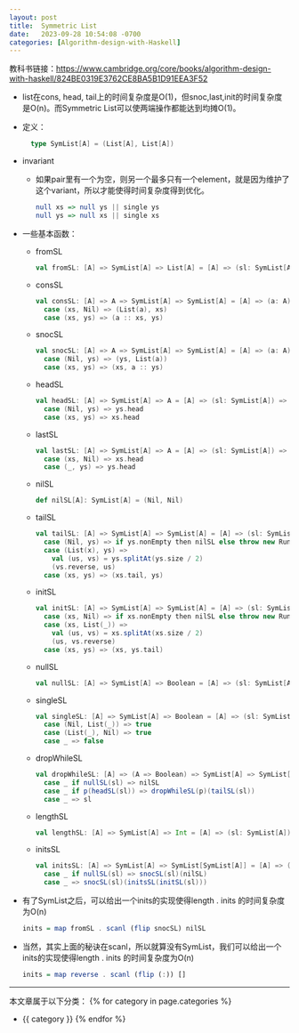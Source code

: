 ```yaml
---
layout: post
title:  Symmetric List
date:   2023-09-28 10:54:08 -0700
categories: [Algorithm-design-with-Haskell]
---
```


教科书链接：<https://www.cambridge.org/core/books/algorithm-design-with-haskell/824BE0319E3762CE8BA5B1D91EEA3F52>

+ list在cons, head, tail上的时间复杂度是O(1)，但snoc,last,init的时间复杂度是O(n)。而Symmetric List可以使两端操作都能达到均摊O(1)。
  
+ 定义：
  ```scala
    type SymList[A] = (List[A], List[A])
  ```

+ invariant
  + 如果pair里有一个为空，则另一个最多只有一个element，就是因为维护了这个variant，所以才能使得时间复杂度得到优化。
    ```haskell
    null xs => null ys || single ys
    null ys => null xs || single xs
    ```

+ 一些基本函数：
  + fromSL
    ```scala
    val fromSL: [A] => SymList[A] => List[A] = [A] => (sl: SymList[A]) => sl._1 ++ sl._2.reverse
    ```
  
  + consSL
    ```scala
    val consSL: [A] => A => SymList[A] => SymList[A] = [A] => (a: A) => sl => sl match 
      case (xs, Nil) => (List(a), xs)
      case (xs, ys) => (a :: xs, ys)
    ```

  + snocSL
    ```scala
    val snocSL: [A] => A => SymList[A] => SymList[A] = [A] => (a: A) => sl => sl match
      case (Nil, ys) => (ys, List(a))
      case (xs, ys) => (xs, a :: ys) 
    ```

  + headSL
    ```scala
    val headSL: [A] => SymList[A] => A = [A] => (sl: SymList[A]) => sl match 
      case (Nil, ys) => ys.head
      case (xs, ys) => xs.head
    ```

  + lastSL
    ```scala
    val lastSL: [A] => SymList[A] => A = [A] => (sl: SymList[A]) => sl match
      case (xs, Nil) => xs.head
      case (_, ys) => ys.head
    ```

  + nilSL
    ```scala
    def nilSL[A]: SymList[A] = (Nil, Nil)
    ```

  + tailSL
    ```scala
    val tailSL: [A] => SymList[A] => SymList[A] = [A] => (sl: SymList[A]) => sl match
      case (Nil, ys) => if ys.nonEmpty then nilSL else throw new RuntimeException
      case (List(x), ys) => 
        val (us, vs) = ys.splitAt(ys.size / 2)
        (vs.reverse, us)
      case (xs, ys) => (xs.tail, ys)
    ```
  
  + initSL
    ```scala
    val initSL: [A] => SymList[A] => SymList[A] = [A] => (sl: SymList[A]) => sl match 
      case (xs, Nil) => if xs.nonEmpty then nilSL else throw new RuntimeException
      case (xs, List(_)) => 
        val (us, vs) = xs.splitAt(xs.size / 2)
        (us, vs.reverse)
      case (xs, ys) => (xs, ys.tail)
    ```

  + nullSL
    ```scala
    val nullSL: [A] => SymList[A] => Boolean = [A] => (sl: SymList[A]) => sl._1.isEmpty && sl._2.isEmpty
    ```

  + singleSL
    ```scala
    val singleSL: [A] => SymList[A] => Boolean = [A] => (sl: SymList[A]) => sl match
      case (Nil, List(_)) => true
      case (List(_), Nil) => true
      case _ => false
    ```

  + dropWhileSL
    ```scala
    val dropWhileSL: [A] => (A => Boolean) => SymList[A] => SymList[A] = [A] => (p: A => Boolean) => sl => sl match 
      case _ if nullSL(sl) => nilSL
      case _ if p(headSL(sl)) => dropWhileSL(p)(tailSL(sl))
      case _ => sl
    ```

  + lengthSL
    ```scala
    val lengthSL: [A] => SymList[A] => Int = [A] => (sl: SymList[A]) => sl._1.size + sl._2.size
    ```

  + initsSL
    ```scala
    val initsSL: [A] => SymList[A] => SymList[SymList[A]] = [A] => (sl: SymList[A]) => sl match
      case _ if nullSL(sl) => snocSL(sl)(nilSL)
      case _ => snocSL(sl)(initsSL(initSL(sl)))
    ```

+ 有了SymList之后，可以给出一个inits的实现使得length . inits 的时间复杂度为O(n)
  ```haskell
  inits = map fromSL . scanl (flip snocSL) nilSL
  ```

+ 当然，其实上面的秘诀在scanl，所以就算没有SymList，我们可以给出一个inits的实现使得length . inits 的时间复杂度为O(n)
  ```haskell
  inits = map reverse . scanl (flip (:)) []
  ```


---
本文章属于以下分类：
{% for category in page.categories %}
- {{ category }}
{% endfor %}